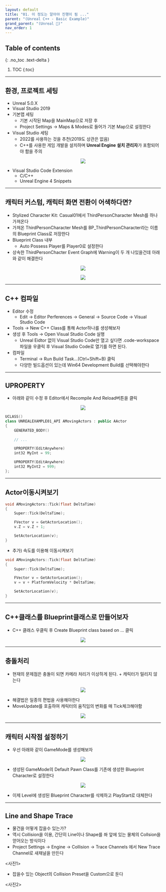 ```yaml
---
layout: default
title: "01. 이 정도는 알아야 진행이 됨 ..."
parent: "(Unreal C++ - Basic Example)"
grand_parent: "(Unreal 🚀)"
nav_order: 1
---
```


## Table of contents
{: .no_toc .text-delta }

1. TOC
{:toc}

---

## 환경, 프로젝트 세팅

* Unreal 5.0.X
* Visual Studio 2019
* 기본맵 세팅
    * 기본 시작된 Map을 MainMap으로 저장 후
    * Project Settings -> Maps & Modes로 들어가 기본 Map으로 설정한다
* Visual Studio 세팅
    * 2022를 사용하는 것을 추천(2019도 상관은 없음)
    * C++를 사용한 게임 개발을 설치하며 **Unreal Engine 설치 관리자**가 포함되어야 함을 주의

<p align="center">
  <img src="https://taehyungs-programming-blog.github.io/blog/assets/images/unreal/cpp-basic-example-1/cpp-basic-example-1-1.png"/>
</p>

* Visual Studio Code Extension
    * C/C++
    * Unreal Engine 4 Snippets

---

## 캐릭터 커스텀, 캐릭터 화면 전환이 어색하다면?

* Stylized Character Kit: Casual01에서 ThirdPersonCharacter Mesh를 하나가져온다
* 가져온 ThirdPersonCharacter Mesh를 BP_ThirdPersonCharacter라는 이름의 Blueprint Class로 저장한다
* Blueprint Class 내부
    * Auto Possess Player를 Player0로 설정한다
* 상속한 ThirdPersonChacter Event Graph에 Warning이 두 개 나있을건데 아래와 같이 해결한다

<p align="center">
  <img src="https://taehyungs-programming-blog.github.io/blog/assets/images/unreal/cpp-basic-example-1/cpp-basic-example-1-2.png"/>
</p>

<p align="center">
  <img src="https://taehyungs-programming-blog.github.io/blog/assets/images/unreal/cpp-basic-example-1/cpp-basic-example-1-3.png"/>
</p>

---

## C++ 컴파일

* Editor 수정
    * Edit -> Editor Perferences -> General -> Source Code -> Visual Studio Code
* Tools -> New C++ Class를 통해 Actor하나를 생성해보자
* 생성 후 Tools -> Open Visual Studio Code 실행
    * Unreal Eidtor 없이 Visual Studio Code만 열고 싶다면 .code-workspace파일을 우클릭 후 Visual Studio Code로 열기를 하면 된다.
* 컴파일
    * Terminal -> Run Build Task...(Ctrl+Shift+B) 클릭
    * 다양한 빌드옵션이 있는데 Win64 Development Build를 선택해야한다

---

## UPROPERTY

* 아래와 같이 수정 후 Editor에서 Recompile And Reload버튼을 클릭

<p align="center">
  <img src="https://taehyungs-programming-blog.github.io/blog/assets/images/unreal/cpp-basic-example-1/cpp-basic-example-2-1.png"/>
</p>

```cpp
UCLASS()
class UNREALEXAMPLE01_API AMovingActors : public AActor
{
	GENERATED_BODY()
	
    // ...

	UPROPERTY(EditAnywhere)
	int32 MyInt = 99;

	UPROPERTY(EditAnywhere)
	int32 MyInt2 = 999;
};
```

---

## Actor이동시켜보기

```cpp
void AMovingActors::Tick(float DeltaTime)
{
	Super::Tick(DeltaTime);

	FVector v = GetActorLocation();
	v.Z = v.Z + 1;

	SetActorLocation(v);
}
```

* 추가) 속도를 이용해 이동시켜보기

```cpp
void AMovingActors::Tick(float DeltaTime)
{
	Super::Tick(DeltaTime);

	FVector v = GetActorLocation();
	v = v + PlatformVelocity * DeltaTime;

	SetActorLocation(v);
}
```

---

## C++클래스를 Blueprint클래스로 만들어보자

* C++ 클래스 우클릭 후 Create Blueprint class based on ... 클릭

<p align="center">
  <img src="https://taehyungs-programming-blog.github.io/blog/assets/images/unreal/cpp-basic-example-1/cpp-basic-example-2-2.png"/>
</p>

---

## 충돌처리

* 현재의 문제점은 충돌이 되면 카메라 처리가 이상하게 된다. + 캐릭터가 밀리지 않는다

<p align="center">
  <img src="https://taehyungs-programming-blog.github.io/blog/assets/images/unreal/cpp-basic-example-1/cpp-basic-example-2-3.png"/>
</p>

* 해결법은 일종의 편법을 사용해야한다
* MoveUpdate를 호출하여 캐릭터의 움직임의 변화를 매 Tick체크해야함

<p align="center">
  <img src="https://taehyungs-programming-blog.github.io/blog/assets/images/unreal/cpp-basic-example-1/cpp-basic-example-2-4.png"/>
</p>

---

## 캐릭터 시작점 설정하기

* 우선 아래와 같이 GameMode를 생성해보자

<p align="center">
  <img src="https://taehyungs-programming-blog.github.io/blog/assets/images/unreal/cpp-basic-example-1/cpp-basic-example-2-5.png"/>
</p>

* 생성된 GameMode의 Default Pawn Class를 기존에 생성한 Blueprint Character로 설정한다

<p align="center">
  <img src="https://taehyungs-programming-blog.github.io/blog/assets/images/unreal/cpp-basic-example-1/cpp-basic-example-2-6.png"/>
</p>

* 이제 Level에 생성된 Blueprint Character를 삭제하고 PlayStart로 대체한다

---

## Line and Shape Trace

* 물건을 어떻게 잡을수 있는가?
* 역시 Collision을 이용, 간단히 Line이나 Shape를 쏴 앞에 있는 물체의 Collsion을 얻어오는 방식이다
* Project Settings -> Engine -> Collision -> Trace Channels 에서 New Trace Channel로 새채널을 만든다

<사진1>

* 잡을수 있는 Object의 Collision Preset을 Custom으로 둔다

<사진2>


